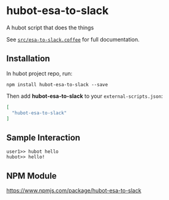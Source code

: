 # hubot-esa-to-slack

A hubot script that does the things

See [`src/esa-to-slack.coffee`](src/esa-to-slack.coffee) for full documentation.

## Installation

In hubot project repo, run:

`npm install hubot-esa-to-slack --save`

Then add **hubot-esa-to-slack** to your `external-scripts.json`:

```json
[
  "hubot-esa-to-slack"
]
```

## Sample Interaction

```
user1>> hubot hello
hubot>> hello!
```

## NPM Module

https://www.npmjs.com/package/hubot-esa-to-slack
